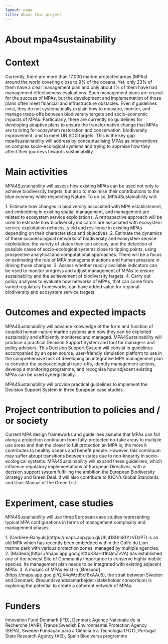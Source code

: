 ```yaml
---
layout: page
title: About this project
---
```

# About mpa4sustainability

# Context
<div class="justified-text">
<p>
Currently, there are more than 17,000 marine protected areas (MPAs) around the world covering close to 9% of the oceans. Yet, only 23% of them have a clear management plan and only about 1% of them have had management effectiveness evaluations. Such management plans are crucial for the success of MPAs, but the development and implementation of those plans often meet financial and infrastructure obstacles. Even if guidelines exist, they do not systematically explain how to measure, monitor, and manage trade-offs between biodiversity targets and socio-economic impacts of MPAs. Particularly, there are currently no guidelines for developing adaptive plans to ensure the transformative change that MPAs are to bring for ecosystem restoration and conservation, biodiversity improvement, and to meet UN SDG targets. This is the key gap mpa4sustainability will address by conceptualising MPAs as interventions on complex socio-ecological systems and trying to appraise how they affect their journeys towards sustainability. 
</p>
</div>

# Main activities
<div class="other-text">
<p>
MPA4Sustainability will assess how  existing MPAs can be used not only to achieve biodiversity targets, but also to maximise their contributions to the blue economy while respecting Nature. To do so, MPA4Sustainability will: </p>
1. Estimate how changes in biodiversity associated with MPA establishment, and embedding in existing spatial management, and management are related to ecosystem service  exploitations. A retrospective approach will be used to estimate how biodiversity indicators are associated with  ecosystem service exploitation richness, yield and resilience in existing MPAs depending on their characteristics and objectives.
2. Estimate the dynamics of these socioecological networks of biodiversity and  ecosystem service exploitation, the variety of states they can occupy, and the detection of possible cases of socio-ecological systems close to tipping points, using prospective analytical and computational approaches. There will be a focus on estimating the role of MPA management actions and human pressure in driving those changes.
3. Assess whether readily available indicators can be used to monitor progress and adjust management of MPAs to ensure sustainability and the achievement of biodiversity targets. 
4. Carry out policy analyses to evaluate how networks of MPAs, that can come from varied regulatory frameworks, can have added value for regional biodiversity and  ecosystem service targets.
</div>

# Outcomes and expected impacts
<div class="justified-text">
<p>
MPA4Sustainability will advance knowledge of the form and function of coupled human-nature marine systems and how they can be exploited sustainably and efficiently monitored and managed. 
MPA4Sustainability will produce a practical Decision Support System and tool for managers and policy advisors. This Decision Support System will consist in guidelines accompanied by an open source, user-friendly simulation platform to use in the comprehensive task of developing an integrative MPA management plan to consider the socioecological trade-offs, identify management actions, develop a monitoring programme, and recognise how adjacent existing MPAs can be used synergistically. 

MPA4Sustainability will provide practical guidelines to implement the Decision Support System in three European case studies.
</p>
</div>

# Project contribution to policies and / or society
<div class="justified-text">
<p>
Current MPA design frameworks and guidelines assume that MPAs can fall along a protection continuum from fully-protected no-take areas to multiple use areas and that the closer to full protection an MPA is, the more it contributes to healthy oceans and benefit people. However, this continuum may suffer abrupt transitions between states due to non-linearity in socio-ecological systems. MPA4Sustainability will expand these guidelines, which influence regulatory implementations of European Directives, with a decision support system fulfilling the ambition the European Biodiversity Strategy and Green Deal. It will also contribute to IUCN’s Global Standards and User Manual of the Green List. 
</p>
</div>

# Experiment, case studies
<div class="other-text">
<p>
MPA4Sustainability will use three European case studies representing typical MPA configurations in terms of management complexity and management phases. 
</p>
1. [Cerbère-Banyuls](https://maps.app.goo.gl/Uhj41SGm8fYzVDzP7) is an old MPA which has recently been embedded within the Golfe du Lion marine park with various protection zones, managed by multiple agencies. 
2. [Madeira](https://maps.app.goo.gl/tXbK8aHit1bQmZvVA) has established one of the newest Site of Community Importance to conserve highly mobile species. Its management plan needs to be integrated with existing adjacent MPAs. 
3. A mosaic of MPAs exist in [Øresund](https://maps.app.goo.gl/QjX4qWzd5cf8xAAu5), the strait between Sweden and Denmark. Øresundsvandssamarbejdet (stakeholder consortium) is exploring the potential to create a coherent network of MPAs.  

</div>

# Funders
<div class="justified-text">

Innovation Fund Denmark (IFD), Denmark
Agence Nationale de la Recherche (ANR), France
Swedish Environmental Protection Agency (SEPA), Sweden
Fundação para a Ciência e a Tecnologia (FCT), Portugal
State Research Agency (AEI), Spain
Biodiversa programme

</div>

